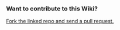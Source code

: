 ### Want to contribute to this Wiki?

[Fork the linked repo and send a pull request.](https://github.com/vpzed/Destiny2-API-Info-wiki)

